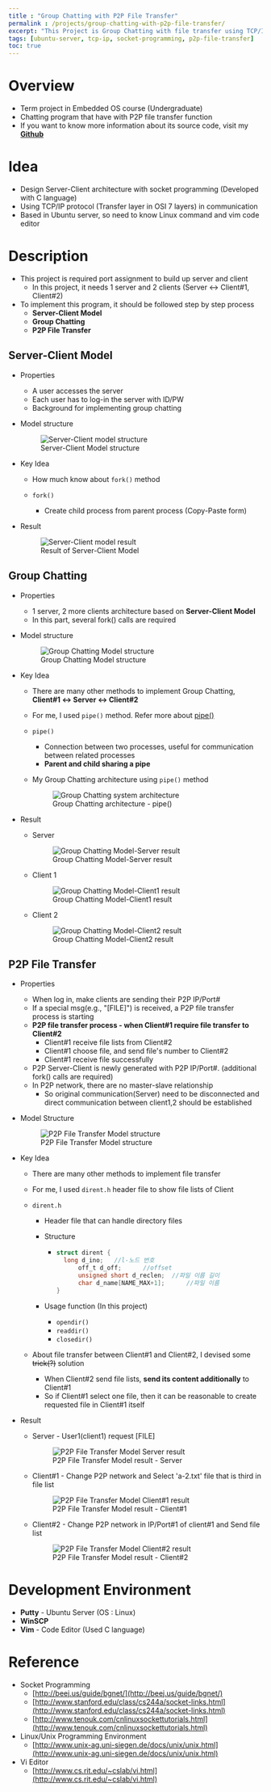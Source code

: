 ```yaml
---
title : "Group Chatting with P2P File Transfer"
permalink : /projects/group-chatting-with-p2p-file-transfer/
excerpt: "This Project is Group Chatting with file transfer using TCP/IP protocol in Ubuntu Linux Server."
tags: [ubuntu-server, tcp-ip, socket-programming, p2p-file-transfer]
toc: true
---
```


# **Overview**

* Term project in Embedded OS course (Undergraduate)
* Chatting program that have with P2P file transfer function
* If you want to know more information about its source code, visit my **[Github](https://github.com/KeunJuSong/Group-Chatting-with-P2P-File-Transfer)**

# **Idea**

* Design Server-Client architecture with socket programming (Developed with C language)
* Using TCP/IP protocol (Transfer layer in OSI 7 layers) in communication
* Based in Ubuntu server, so need to know Linux command and vim code editor

# **Description**

* This project is required port assignment to build up server and client
  *  In this project, it needs 1 server and 2 clients (Server ↔ Client#1, Client#2)
* To implement this program, it should be followed step by step process
  * **Server-Client Model**
  * **Group Chatting**
  * **P2P File Transfer**

## **Server-Client Model**

* Properties
  * A user accesses the server
  * Each user has to log-in the server with ID/PW
  * Background for implementing group chatting

* Model structure

    <figure>
      <img src="{{ '/assets/images/Group-Chatting-with-P2P-File-Transfer_Server-Client-model-structure.png' | relative_url }}" alt="Server-Client model structure">
      <figcaption>Server-Client Model structure</figcaption>
    </figure>

* Key Idea

  * How much know about ```fork()``` method

  * ```fork()``` 
    * Create child process from parent process (Copy-Paste form) 

* Result

    <figure>
      <img src="{{ '/assets/images/Group-Chatting-with-P2P-File-Transfer_Server-Client-model-result.png' | relative_url }}" alt="Server-Client model result">
      <figcaption>Result of Server-Client Model</figcaption>
    </figure>

## **Group Chatting**

* Properties
  * 1 server, 2 more clients architecture based on **Server-Client Model**
  * In this part, several fork() calls are required

* Model structure

    <figure>
      <img src="{{ '/assets/images/Group-Chatting-with-P2P-File-Transfer_Group-Chatting-model-structure.png' | relative_url }}" alt="Group Chatting Model structure">
      <figcaption>Group Chatting Model structure</figcaption>
    </figure>

* Key Idea

  * There are many other methods to implement Group Chatting, **Client#1 ↔ Server ↔ Client#2**

  * For me, I used ```pipe()``` method. Refer more about [pipe()](https://www.geeksforgeeks.org/pipe-system-call/)

  * ```pipe()``` 

    * Connection between two processes, useful for communication between related processes
    * **Parent and child sharing a pipe**

  * My Group Chatting architecture using ```pipe()``` method

      <figure>
        <img src="{{ '/assets/images/Group-Chatting-with-P2P-File-Transfer_Group-Chatting-architecture-pipe.png' | relative_url }}" alt="Group Chatting system architecture">
        <figcaption>Group Chatting architecture - pipe()</figcaption>
      </figure>

* Result

  * Server

      <figure>
        <img src="{{ '/assets/images/Group-Chatting-with-P2P-File-Transfer_Group-Chatting-model-Server-result.png' | relative_url }}" alt="Group Chatting Model-Server result">
        <figcaption>Group Chatting Model-Server result</figcaption>
      </figure>

  * Client 1

      <figure>
        <img src="{{ '/assets/images/Group-Chatting-with-P2P-File-Transfer_Group-Chatting-model-Client1-result.png' | relative_url }}" alt="Group Chatting Model-Client1 result">
        <figcaption>Group Chatting Model-Client1 result</figcaption>
      </figure>

  * Client 2

      <figure>
        <img src="{{ '/assets/images/Group-Chatting-with-P2P-File-Transfer_Group-Chatting-model-Client2-result.png' | relative_url }}" alt="Group Chatting Model-Client2 result">
        <figcaption>Group Chatting Model-Client2 result</figcaption>
      </figure>

## **P2P File Transfer**

* Properties

  * When log in, make clients are sending their P2P IP/Port#
  * If a special msg(e.g., "[FILE]") is received, a P2P file transfer process is starting
  * **P2P file transfer process - when Client#1 require file transfer to Client#2**
    * Client#1 receive file lists from Client#2
    * Client#1 choose file, and send file's number to  Client#2
    * Client#1 receive file successfully
  * P2P Server-Client is newly generated with P2P IP/Port#. (additional fork() calls are required)
  * In P2P network, there are no master-slave relationship
    * So original communication(Server) need to be disconnected and direct communication between client1,2 should be established

* Model Structure

    <figure>
      <img src="{{ '/assets/images/Group-Chatting-with-P2P-File-Transfer_P2P-File-Transfer-model-structure.png' | relative_url }}" alt="P2P File Transfer Model structure">
      <figcaption>P2P File Transfer Model structure</figcaption>
    </figure>

* Key Idea

  * There are many other methods to implement file transfer

  * For me, I used ```dirent.h```  header file to show file lists of Client

  * ```dirent.h```

    * Header file that can handle directory files

    * Structure

      * ```c
        struct dirent {
          long d_ino; 	//l-노드 번호
        	  off_t	d_off;		//offset
        	  unsigned short d_reclen;	//파일 이름 길이
        	  char d_name[NAME_MAX+1];		//파일 이름
        }
        ```
      
    * Usage function (In this project)

      * ```opendir()```
      * ```readdir()```
      * ```closedir()```

  * About file transfer between Client#1 and Client#2, I devised some ~~trick(?)~~ solution

    * When Client#2 send file lists, **send its content additionally** to Client#1
    * So if Client#1 select one file, then it can be reasonable to create requested file in Client#1 itself

* Result

  * Server - User1(client1) request [FILE]

      <figure>
        <img src="{{ '/assets/images/Group-Chatting-with-P2P-File-Transfer_P2P-File-Transfer-model-Server-result.png' | relative_url }}" alt="P2P File Transfer Model Server result">
        <figcaption>P2P File Transfer Model result - Server</figcaption>
      </figure>

  * Client#1 - Change P2P network and Select 'a-2.txt' file that is third in file list

      <figure>
        <img src="{{ '/assets/images/Group-Chatting-with-P2P-File-Transfer_P2P-File-Transfer-model-Client1-result.png' | relative_url }}" alt="P2P File Transfer Model Client#1 result">
        <figcaption>P2P File Transfer Model result - Client#1</figcaption>
      </figure> 

  * Client#2 - Change P2P network in IP/Port#1 of client#1 and Send file list

      <figure>
        <img src="{{ '/assets/images/Group-Chatting-with-P2P-File-Transfer_P2P-File-Transfer-model-Client2-result.png' | relative_url }}" alt="P2P File Transfer Model Client#2 result">
        <figcaption>P2P File Transfer Model result - Client#2</figcaption>
      </figure>

# **Development Environment**

* **Putty** - Ubuntu Server (OS : Linux)
* **WinSCP**
* **Vim** - Code Editor (Used C language)

# **Reference**

* Socket Programming
  * [http://beej.us/guide/bgnet/](http://beej.us/guide/bgnet/)
  * [http://www.stanford.edu/class/cs244a/socket-links.html](http://www.stanford.edu/class/cs244a/socket-links.html)
  * [http://www.tenouk.com/cnlinuxsockettutorials.html](http://www.tenouk.com/cnlinuxsockettutorials.html)
* Linux/Unix Programming Environment
  * [http://www.unix-ag.uni-siegen.de/docs/unix/unix.html](http://www.unix-ag.uni-siegen.de/docs/unix/unix.html)
* Vi Editor
  * [http://www.cs.rit.edu/~cslab/vi.html](http://www.cs.rit.edu/~cslab/vi.html)
